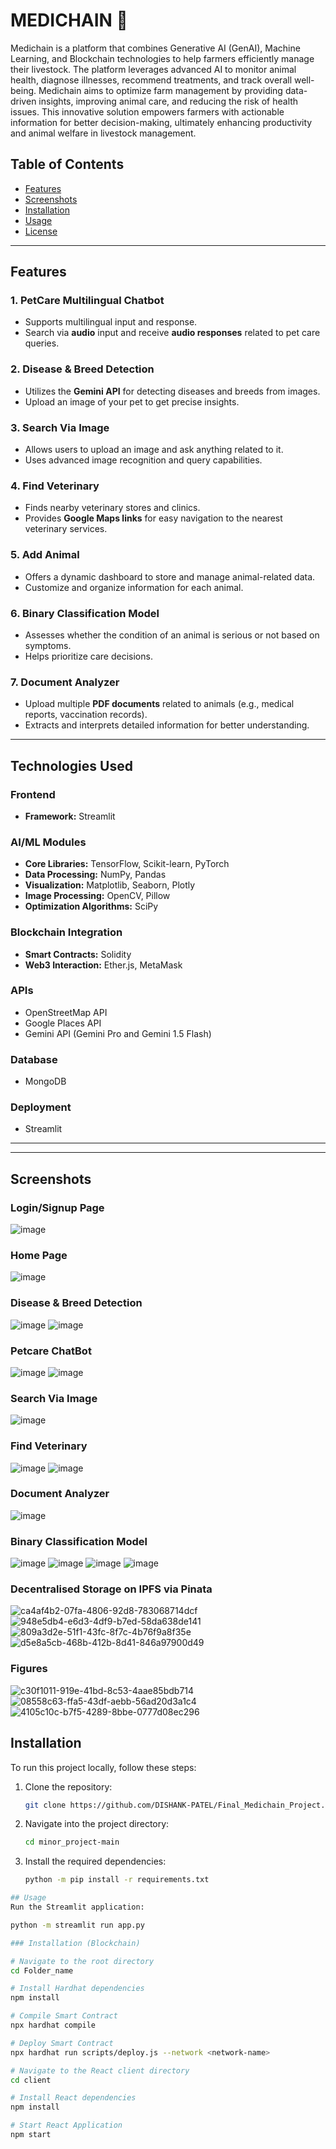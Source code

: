 # MEDICHAIN 🐾

Medichain is a platform that combines Generative AI (GenAI), Machine Learning, and Blockchain technologies to help farmers efficiently manage their livestock. The platform leverages advanced AI to monitor animal health, diagnose illnesses, recommend treatments, and track overall well-being. Medichain aims to optimize farm management by providing data-driven insights, improving animal care, and reducing the risk of health issues. This innovative solution empowers farmers with actionable information for better decision-making, ultimately enhancing productivity and animal welfare in livestock management.

## Table of Contents  
- [Features](#features)  
- [Screenshots](#screenshots)  
- [Installation](#installation)  
- [Usage](#usage)  
- [License](#license)  

---

## Features  

### 1. **PetCare Multilingual Chatbot**  
- Supports multilingual input and response.  
- Search via **audio** input and receive **audio responses** related to pet care queries.  

### 2. **Disease & Breed Detection**  
- Utilizes the **Gemini API** for detecting diseases and breeds from images.  
- Upload an image of your pet to get precise insights.  

### 3. **Search Via Image**  
- Allows users to upload an image and ask anything related to it.  
- Uses advanced image recognition and query capabilities.  

### 4. **Find Veterinary**  
- Finds nearby veterinary stores and clinics.  
- Provides **Google Maps links** for easy navigation to the nearest veterinary services.  

### 5. **Add Animal**  
- Offers a dynamic dashboard to store and manage animal-related data.  
- Customize and organize information for each animal.  

### 6. **Binary Classification Model**  
- Assesses whether the condition of an animal is serious or not based on symptoms.  
- Helps prioritize care decisions.  

### 7. **Document Analyzer**  
- Upload multiple **PDF documents** related to animals (e.g., medical reports, vaccination records).  
- Extracts and interprets detailed information for better understanding.  

---


## Technologies Used  

### **Frontend**  
- **Framework:** Streamlit  

### **AI/ML Modules**  
- **Core Libraries:** TensorFlow, Scikit-learn, PyTorch  
- **Data Processing:** NumPy, Pandas  
- **Visualization:** Matplotlib, Seaborn, Plotly  
- **Image Processing:** OpenCV, Pillow   
- **Optimization Algorithms:** SciPy 

### **Blockchain Integration**  
- **Smart Contracts:** Solidity  
- **Web3 Interaction:** Ether.js, MetaMask  

### **APIs**  
- OpenStreetMap API  
- Google Places API  
- Gemini API (Gemini Pro and Gemini 1.5 Flash) 

### **Database**  
- MongoDB  

### **Deployment**  
- Streamlit  

--- 

---

## Screenshots
### Login/Signup Page
![image](https://github.com/user-attachments/assets/a0bb8ae2-df04-4997-ad88-cb3855d1fecd)

### Home Page

![image](https://github.com/user-attachments/assets/eea1cfb8-f752-48a9-b5ad-8ad4bde5614c)



### Disease & Breed Detection
![image](https://github.com/user-attachments/assets/1c78773d-841e-4625-a271-6b5d9f3b0b85)
![image](https://github.com/user-attachments/assets/4cad468d-e583-4d90-840e-576229647b3a)



### Petcare ChatBot
![image](https://github.com/user-attachments/assets/d6b95183-f7bc-4d42-b0b4-f960959c0ec2)
![image](https://github.com/user-attachments/assets/1c67b2e3-93a4-4f7f-90f9-10908f4fa72f)



### Search Via Image
![image](https://github.com/user-attachments/assets/bd66f870-457d-4602-b50b-b6ac386e4521)

### Find Veterinary
![image](https://github.com/user-attachments/assets/c8476e23-7d8d-47cd-ba29-e735195f52ab)
![image](https://github.com/user-attachments/assets/7500d0c2-66ab-4a58-82a6-bc6ea56654cc)

### Document Analyzer
![image](https://github.com/user-attachments/assets/bb31cbbc-3d20-4326-b2ee-62a7d072d01d)


### Binary Classification Model
![image](https://github.com/user-attachments/assets/389ade86-cf6e-4092-a530-2b78fae2ce9b)
![image](https://github.com/user-attachments/assets/c76f640f-728a-46be-904f-d3f2e8094629)
![image](https://github.com/user-attachments/assets/6fcd6f54-f5d1-42e3-b5bb-b300eeab8653)
![image](https://github.com/user-attachments/assets/22c52927-5a05-4f74-ac62-d780b12fc080)

### Decentralised Storage on IPFS via Pinata

![ca4af4b2-07fa-4806-92d8-783068714dcf](https://github.com/user-attachments/assets/9e730a42-92e1-4e4f-bdfe-f4fe58a9ec4a)
![948e5db4-e6d3-4df9-b7ed-58da638de141](https://github.com/user-attachments/assets/ce4dfe70-f242-4b1b-8c44-42ba94998f69)
![809a3d2e-51f1-43fc-8f7c-4b76f9a8f35e](https://github.com/user-attachments/assets/c814229b-827a-4797-806a-8a66a3339291)
![d5e8a5cb-468b-412b-8d41-846a97900d49](https://github.com/user-attachments/assets/0e3b02ae-778e-42d5-870a-3d32ba961f9a)





### Figures

![c30f1011-919e-41bd-8c53-4aae85bdb714](https://github.com/user-attachments/assets/af2d77f3-8629-4c1b-8bf7-5e9b756c6054)
![08558c63-ffa5-43df-aebb-56ad20d3a1c4](https://github.com/user-attachments/assets/785d4200-ddd0-42e1-afd0-fb4c2abb77d7)
![4105c10c-b7f5-4289-8bbe-0777d08ec296](https://github.com/user-attachments/assets/76a85ebc-5f23-4ec7-8ace-d03a79752cc8)


## Installation 

To run this project locally, follow these steps:

1. Clone the repository:
   ```bash  
   git clone https://github.com/DISHANK-PATEL/Final_Medichain_Project.git  
    ```
2. Navigate into the project directory:
    ```bash
    cd minor_project-main
    ```
3. Install the required dependencies:
    ```bash
    python -m pip install -r requirements.txt
    ```
```bash
## Usage
Run the Streamlit application:

python -m streamlit run app.py

### Installation (Blockchain)

# Navigate to the root directory
cd Folder_name

# Install Hardhat dependencies
npm install

# Compile Smart Contract
npx hardhat compile

# Deploy Smart Contract
npx hardhat run scripts/deploy.js --network <network-name>

# Navigate to the React client directory
cd client

# Install React dependencies
npm install

# Start React Application
npm start



